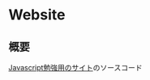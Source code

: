 # Website

## 概要
[Javascript勉強用のサイト]([https://ss1.xrea.com/blursedcat.s324.xrea.com](https://ss1.xrea.com/blursedcat.s324.xrea.com/index.html))のソースコード
